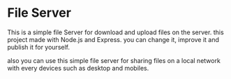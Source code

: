 # File Server
This is a simple file Server for download and upload files on the server. this project made with Node.js and Express. you can change it, improve it and publish it for yourself.

also you can use this simple file server for sharing files on a local network with every devices such as desktop and mobiles.
